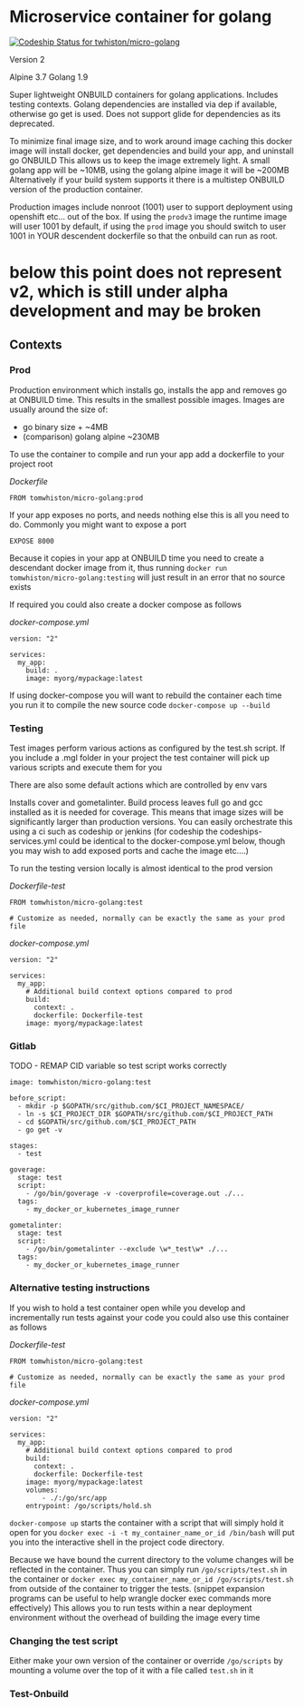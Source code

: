 # Microservice container for golang
[ ![Codeship Status for twhiston/micro-golang](https://app.codeship.com/projects/cb4b5360-2c28-0135-d4a4-7229e0f954fc/status?branch=master)](https://app.codeship.com/projects/224201)

Version 2

Alpine 3.7
Golang 1.9

Super lightweight ONBUILD containers for golang applications. Includes testing contexts. 
Golang dependencies are installed via dep if available, otherwise go get is used. Does not support glide for dependencies as its deprecated.

To minimize final image size, and to work around image caching this docker image will install docker, get dependencies and build your app, and uninstall go ONBUILD
This allows us to keep the image extremely light. A small golang app will be ~10MB, using the golang alpine image it will be ~200MB
Alternatively if your build system supports it there is a multistep ONBUILD version of the production container.

Production images include nonroot (1001) user to support deployment using openshift etc... out of the box.
If using the `prodv3` image the runtime image will user 1001 by default, if using the `prod` image you should switch to user 1001 in YOUR descendent dockerfile
so that the onbuild can run as root.


# below this point does not represent v2, which is still under alpha development and may be broken

## Contexts

### Prod

Production environment which installs go, installs the app and removes go at ONBUILD time.
This results in the smallest possible images.
Images are usually around the size of:

- go binary size + ~4MB
- (comparison) golang alpine ~230MB

To use the container to compile and run your app add a dockerfile to your project root

_Dockerfile_
```
FROM tomwhiston/micro-golang:prod
```

If your app exposes no ports, and needs nothing else this is all you need to do.
Commonly you might want to expose a port
```
EXPOSE 8000
```

Because it copies in your app at ONBUILD time you need to create a descendant docker image from it, thus running `docker run tomwhiston/micro-golang:testing` will just result in an error that no source exists

If required you could also create a docker compose as follows

_docker-compose.yml_
```
version: "2"

services:
  my_app:
    build: .
    image: myorg/mypackage:latest
```

If using docker-compose you will want to rebuild the container each time you run it to compile the new source code
`docker-compose up --build`

### Testing

Test images perform various actions as configured by the test.sh script.
If you include a .mgl folder in your project the test container will pick up various scripts and execute them for you

There are also some default actions which are controlled by env vars



Installs cover and gometalinter. Build process leaves full go and gcc installed as it is needed for coverage.
This means that image sizes will be significantly larger than production versions.
You can easily orchestrate this using a ci such as codeship or jenkins
(for codeship the codeships-services.yml could be identical to the docker-compose.yml below, though you may wish to add exposed ports and cache the image etc....)

To run the testing version locally is almost identical to the prod version

_Dockerfile-test_
```
FROM tomwhiston/micro-golang:test

# Customize as needed, normally can be exactly the same as your prod file
```

_docker-compose.yml_
```
version: "2"

services:
  my_app:
    # Additional build context options compared to prod
    build:
      context: .
      dockerfile: Dockerfile-test
    image: myorg/mypackage:latest
```

### Gitlab

TODO - REMAP CID variable so test script works correctly
```
image: tomwhiston/micro-golang:test

before_script:
  - mkdir -p $GOPATH/src/github.com/$CI_PROJECT_NAMESPACE/
  - ln -s $CI_PROJECT_DIR $GOPATH/src/github.com/$CI_PROJECT_PATH
  - cd $GOPATH/src/github.com/$CI_PROJECT_PATH
  - go get -v

stages:
  - test

goverage:
  stage: test
  script:
    - /go/bin/goverage -v -coverprofile=coverage.out ./...
  tags:
    - my_docker_or_kubernetes_image_runner

gometalinter:
  stage: test
  script:
    - /go/bin/gometalinter --exclude \w*_test\w* ./...
  tags:
    - my_docker_or_kubernetes_image_runner
```

### Alternative testing instructions

If you wish to hold a test container open while you develop and incrementally run tests against your code you could
also use this container as follows

_Dockerfile-test_
```
FROM tomwhiston/micro-golang:test

# Customize as needed, normally can be exactly the same as your prod file
```

_docker-compose.yml_
```
version: "2"

services:
  my_app:
    # Additional build context options compared to prod
    build:
      context: .
      dockerfile: Dockerfile-test
    image: myorg/mypackage:latest
    volumes:
        - ./:/go/src/app
    entrypoint: /go/scripts/hold.sh
```

`docker-compose up` starts the container with a script that will simply hold it open for you
`docker exec -i -t my_container_name_or_id /bin/bash` will put you into the interactive shell in the project code directory.

Because we have bound the current directory to the volume changes will be reflected in the container.
Thus you can simply run `/go/scripts/test.sh` in the container or `docker exec my_container_name_or_id /go/scripts/test.sh` from outside of the container to trigger the tests.
(snippet expansion programs can be useful to help wrangle docker exec commands more effectively)
This allows you to run tests within a near deployment environment without the overhead of building the image every time

### Changing the test script

Either make your own version of the container or override `/go/scripts` by mounting a volume over the top of it with a file called `test.sh` in it

### Test-Onbuild

